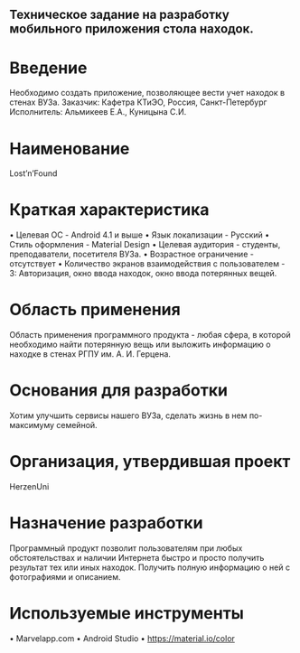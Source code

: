 ## Техническое задание на разработку мобильного приложения стола находок.
# Введение
Необходимо создать приложение, позволяющее вести учет находок в стенах ВУЗа.
Заказчик: Кафетра КТиЭО, Россия, Санкт-Петербург
Исполнитель: Альмикеев Е.А., Куницына С.И.
# Наименование
Lost’n’Found
# Краткая характеристика
•	Целевая ОС - Android 4.1 и выше
•	Язык локализации - Русский
•	Стиль оформления - Material Design
•	Целевая аудитория - студенты, преподаватели, посетителя ВУЗа.
•	Возрастное ограничение - отсутствует
•	Количество экранов взаимодействия с пользователем -  3: Авторизация, окно ввода находок, окно ввода потерянных вещей.
# Область применения
Область применения программного продукта - любая сфера, в которой необходимо найти потерянную вещь или выложить информацию о находке в стенах РГПУ им. А. И. Герцена.
# Основания для разработки
Хотим улучшить сервисы нашего ВУЗа, сделать жизнь в нем по-максимуму семейной.
# Организация, утвердившая проект
HerzenUni
# Назначение разработки
Программный продукт позволит пользователям при любых обстоятельствах и наличии Интернета быстро и просто получить результат тех или иных находок. Получить полную информацию о ней с фотографиями и описанием.
# Используемые инструменты
•	Marvelapp.com
•	Android Studio
•	https://material.io/color
